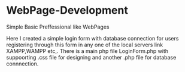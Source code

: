 # WebPage-Development
Simple Basic Preffessional like WebPages


Here I created a simple login form with database connection for users registering through this form in any one of the local servers link XAMPP,WAMPP etc,.
There is a main php file LoginForm.php with suppoorting .css file for designing and another .php file for database connnection. 
